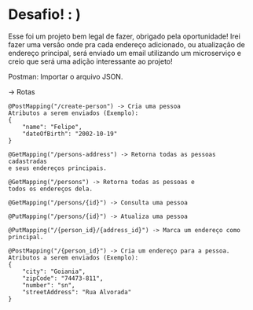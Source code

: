 
# Desafio! : ) 

Esse foi um projeto bem legal de fazer, obrigado pela oportunidade! Irei fazer uma versão onde pra cada endereço adicionado, ou atualização de endereço principal, será enviado um email utilizando um microserviço e creio que será uma adição interessante ao projeto! 

Postman: Importar o arquivo JSON.

-> Rotas

    @PostMapping("/create-person") -> Cria uma pessoa
    Atributos a serem enviados (Exemplo):
    {
        "name": "Felipe",
        "dateOfBirth": "2002-10-19"
    } 

    @GetMapping("/persons-address") -> Retorna todas as pessoas cadastradas 
    e seus endereços principais.

    @GetMapping("/persons") -> Retorna todas as pessoas e 
    todos os endereços dela.  

    @GetMapping("/persons/{id}") -> Consulta uma pessoa

    @PutMapping("/persons/{id}") -> Atualiza uma pessoa

    @PutMapping("/{person_id}/{address_id}") -> Marca um endereço como 
    principal.

    @PostMapping("/{person_id}") -> Cria um endereço para a pessoa. 
    Atributos a serem enviados (Exemplo): 
    {
        "city": "Goiania", 
        "zipCode": "74473-811", 
        "number": "sn", 
        "streetAddress": "Rua Alvorada"
    }
